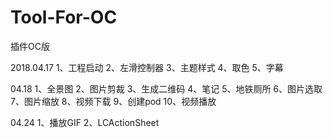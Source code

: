 # Tool-For-OC
插件OC版

2018.04.17
1、工程启动
2、左滑控制器
3、主题样式
4、取色
5、字幕

04.18
1、全景图
2、图片剪裁
3、生成二维码
4、笔记
5、地铁厕所
6、图片选取
7、图片缩放
8、视频下载
9、创建pod
10、视频播放

04.24
1、播放GIF
2、LCActionSheet
